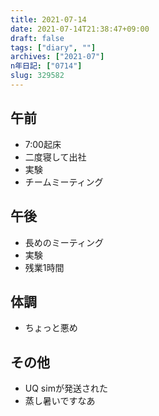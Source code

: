 ```yaml
---
title: 2021-07-14
date: 2021-07-14T21:38:47+09:00
draft: false
tags: ["diary", ""]
archives: ["2021-07"]
n年日記: ["0714"]
slug: 329582
---
```

## 午前
- 7:00起床
- 二度寝して出社
- 実験
- チームミーティング
## 午後
- 長めのミーティング
- 実験
- 残業1時間
## 体調
- ちょっと悪め
## その他
- UQ simが発送された
- 蒸し暑いですなあ
